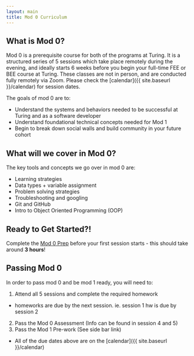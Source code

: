 ```yaml
---
layout: main
title: Mod 0 Curriculum
---
```


## What is Mod 0?

Mod 0 is a prerequisite course for both of the programs at Turing. It is a structured series of 5 sessions which take place remotely during the evening, and ideally starts 6 weeks before you begin your full-time FEE or BEE course at Turing. These classes are not in person, and are conducted fully remotely via Zoom. Please check the [calendar]({{ site.baseurl }}/calendar) for session dates.

The goals of mod 0 are to:
* Understand the systems and behaviors needed to be successful at Turing and as a software developer
* Understand foundational technical concepts needed for Mod 1
* Begin to break down social walls and build community in your future cohort

## What will we cover in Mod 0?

The key tools and concepts we go over in mod 0 are:
* Learning strategies
* Data types + variable assignment
* Problem solving strategies
* Troubleshooting and googling
* Git and GitHub
* Intro to Object Oriented Programming (OOP)

## Ready to Get Started?!

Complete the [Mod 0 Prep](https://mod0.turing.io/before-mod-0) before your first session starts - this should take around **3 hours**! 


## Passing Mod 0 
In order to pass mod 0 and be mod 1 ready, you will need to:
1. Attend all 5 sessions and complete the required homework
  * homeworks are due by the next session. ie. session 1 hw is due by session 2
2. Pass the Mod 0 Assessment (Info can be found in session 4 and 5)
3. Pass the Mod 1 Pre-work (See side bar link)
  * All of the due dates above are on the [calendar]({{ site.baseurl }}/calendar)